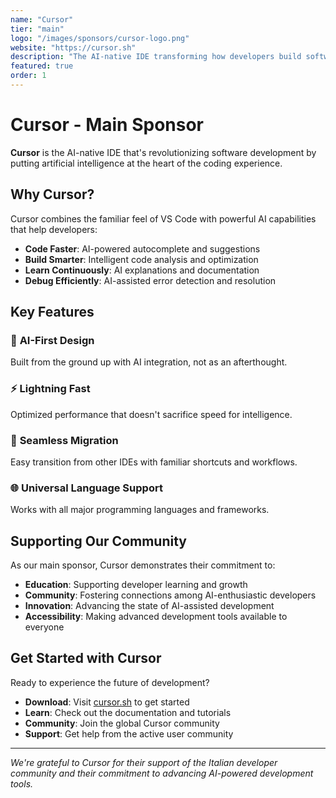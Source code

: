 ```yaml
---
name: "Cursor"
tier: "main"
logo: "/images/sponsors/cursor-logo.png"
website: "https://cursor.sh"
description: "The AI-native IDE transforming how developers build software"
featured: true
order: 1
---
```


# Cursor - Main Sponsor

**Cursor** is the AI-native IDE that's revolutionizing software development by putting artificial intelligence at the heart of the coding experience.

## Why Cursor?

Cursor combines the familiar feel of VS Code with powerful AI capabilities that help developers:

- **Code Faster**: AI-powered autocomplete and suggestions
- **Build Smarter**: Intelligent code analysis and optimization
- **Learn Continuously**: AI explanations and documentation
- **Debug Efficiently**: AI-assisted error detection and resolution

## Key Features

### 🧠 **AI-First Design**
Built from the ground up with AI integration, not as an afterthought.

### ⚡ **Lightning Fast**
Optimized performance that doesn't sacrifice speed for intelligence.

### 🔄 **Seamless Migration**
Easy transition from other IDEs with familiar shortcuts and workflows.

### 🌐 **Universal Language Support**
Works with all major programming languages and frameworks.

## Supporting Our Community

As our main sponsor, Cursor demonstrates their commitment to:

- **Education**: Supporting developer learning and growth
- **Community**: Fostering connections among AI-enthusiastic developers
- **Innovation**: Advancing the state of AI-assisted development
- **Accessibility**: Making advanced development tools available to everyone

## Get Started with Cursor

Ready to experience the future of development?

- **Download**: Visit [cursor.sh](https://cursor.sh) to get started
- **Learn**: Check out the documentation and tutorials
- **Community**: Join the global Cursor community
- **Support**: Get help from the active user community

---

*We're grateful to Cursor for their support of the Italian developer community and their commitment to advancing AI-powered development tools.*